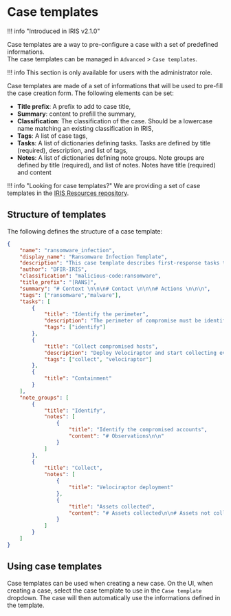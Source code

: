 # Case templates

!!! info "Introduced in IRIS v2.1.0"

Case templates are a way to pre-configure a case with a set of predefined informations.  
The case templates can be managed in `Advanced` > `Case templates`.   

!!! info
    This section is only available for users with the administrator role. 


Case templates are made of a set of informations that will be used to pre-fill the case creation form. The following elements can be set: 

- **Title prefix**: A prefix to add to case title,
- **Summary**: content to prefill the summary,
- **Classification**: The classification of the case. Should be a lowercase name matching an existing classification in IRIS,
- **Tags**: A list of case tags,
- **Tasks**: A list of dictionaries defining tasks. Tasks are defined by title (required), description, and list of tags,
- **Notes**: A list of dictionaries defining note groups. Note groups are defined by title (required), and list of notes. Notes have title (required) and content


!!! info "Looking for case templates?"
    We are providing a set of case templates in the [IRIS Resources repository](https://github.com/dfir-iris/iris-resources/tree/main/Case%20templates). 

## Structure of templates
The following defines the structure of a case template: 

```json 
{
    "name": "ransomware_infection",
    "display_name": "Ransomware Infection Template",
    "description": "This case template describes first-response tasks to handle information system compromised by a ransomware.",
    "author": "DFIR-IRIS",
    "classification": "malicious-code:ransomware",
    "title_prefix": "[RANS]",
    "summary": "# Context \n\n\n# Contact \n\n\n# Actions \n\n\n",
    "tags": ["ransomware","malware"],
    "tasks": [
        {
            "title": "Identify the perimeter",
            "description": "The perimeter of compromise must be identified",
            "tags": ["identify"]
        },
        {
            "title": "Collect compromised hosts",
            "description": "Deploy Velociraptor and start collecting evidence",
            "tags": ["collect", "velociraptor"]
        },
        {
            "title": "Containment"
        }
    ],
    "note_groups": [
        {
            "title": "Identify",
            "notes": [
                {
                    "title": "Identify the compromised accounts",
                    "content": "# Observations\n\n"
                }
            ]
        },
        {
            "title": "Collect",
            "notes": [
                {
                    "title": "Velociraptor deployment"
                },
                {
                    "title": "Assets collected",
                    "content": "# Assets collected\n\n# Assets not collected"
                }
            ]
        }
    ]
}
```


## Using case templates
Case templates can be used when creating a new case. On the UI, when creating a case, select the case template to use in the `Case template` dropdown. The case will then automatically use the informations defined in the template.  

